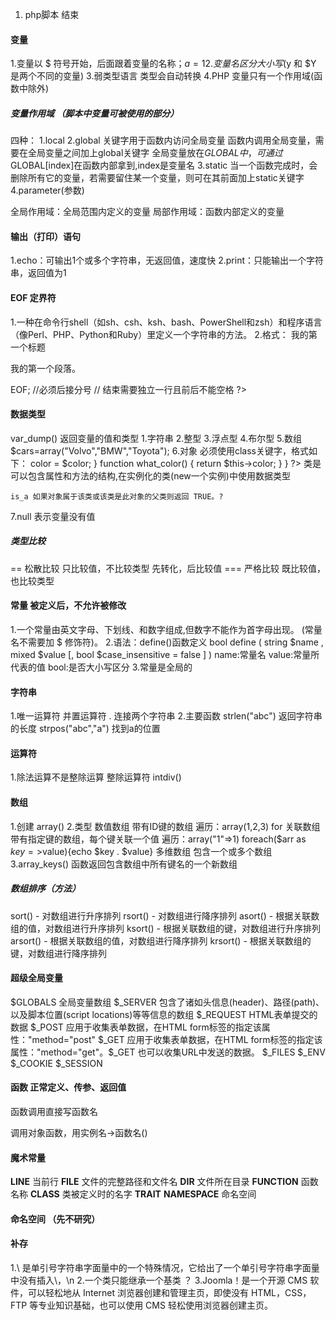1. php脚本 <?php 开始，以 ?> 结束

#### 变量
1.变量以 $ 符号开始，后面跟着变量的名称；$a = 1
2.变量名区分大小写 ($y 和 $Y 是两个不同的变量)
3.弱类型语言 类型会自动转换
4.PHP 变量只有一个作用域(函数中除外)

##### 变量作用域 （脚本中变量可被使用的部分）
四种：
1.local
2.global 关键字用于函数内访问全局变量 函数内调用全局变量，需要在全局变量之间加上global关键字 全局变量放在$GLOBAL中，可通过$GLOBAL[index]在函数内部拿到,index是变量名
3.static 当一个函数完成时，会删除所有它的变量，若需要留住某一个变量，则可在其前面加上static关键字
4.parameter(参数)

全局作用域：全局范围内定义的变量
局部作用域：函数内部定义的变量

#### 输出（打印）语句
1.echo：可输出1个或多个字符串，无返回值，速度快
2.print：只能输出一个字符串，返回值为1

#### EOF 定界符 
1.一种在命令行shell（如sh、csh、ksh、bash、PowerShell和zsh）和程序语言（像Perl、PHP、Python和Ruby）里定义一个字符串的方法。
2.格式：
    <?php
    echo <<<EOF
        <h1>我的第一个标题</h1>
        <p>我的第一个段落。</p>
    EOF; //必须后接分号
    // 结束需要独立一行且前后不能空格
    ?>

#### 数据类型
var_dump() 返回变量的值和类型
1.字符串
2.整型
3.浮点型
4.布尔型
5.数组
    $cars=array("Volvo","BMW","Toyota");
6.对象
    必须使用class关键字，格式如下：
    <?php
        class Car
        {
            var $color; //类的变量使用 var 来声明, 变量也可以初始化值。
            function __construct($color="green") {
                $this->color = $color;
            }
            function what_color() {
                return $this->color;
            }
        }
    ?>
    类是可以包含属性和方法的结构,在实例化的类(new一个实例)中使用数据类型

    is_a 如果对象属于该类或该类是此对象的父类则返回 TRUE。?
7.null 表示变量没有值

##### 类型比较
 == 松散比较 只比较值，不比较类型 先转化，后比较值
 === 严格比较 既比较值，也比较类型

#### 常量 被定义后，不允许被修改
1.一个常量由英文字母、下划线、和数字组成,但数字不能作为首字母出现。 (常量名不需要加 $ 修饰符)。
2.语法：define()函数定义
    bool define ( string $name , mixed $value [, bool $case_insensitive = false ] )
    name:常量名
    value:常量所代表的值
    bool:是否大小写区分
3.常量是全局的

#### 字符串
1.唯一运算符 并置运算符 . 连接两个字符串
2.主要函数
    strlen("abc") 返回字符串的长度
    strpos("abc","a") 找到a的位置

#### 运算符
1.除法运算不是整除运算 整除运算符 intdiv()

#### 数组
1.创建 array()
2.类型 
    数值数组 带有ID键的数组 遍历：array(1,2,3) for
    关联数组 带有指定键的数组，每个键关联一个值 遍历：array("1"=>1) foreach($arr as $key=>$value){echo $key . $value}
    多维数组 包含一个或多个数组
3.array_keys() 函数返回包含数组中所有键名的一个新数组

##### 数组排序（方法）
sort() - 对数组进行升序排列
rsort() - 对数组进行降序排列
asort() - 根据关联数组的值，对数组进行升序排列
ksort() - 根据关联数组的键，对数组进行升序排列
arsort() - 根据关联数组的值，对数组进行降序排列
krsort() - 根据关联数组的键，对数组进行降序排列

#### 超级全局变量
$GLOBALS 全局变量数组
$_SERVER 包含了诸如头信息(header)、路径(path)、以及脚本位置(script locations)等等信息的数组
$_REQUEST HTML表单提交的数据
$_POST 应用于收集表单数据，在HTML form标签的指定该属性："method="post"
$_GET 应用于收集表单数据，在HTML form标签的指定该属性："method="get"。$_GET 也可以收集URL中发送的数据。
$_FILES
$_ENV
$_COOKIE
$_SESSION

#### 函数 正常定义、传参、返回值
函数调用直接写函数名

调用对象函数，用实例名->函数名()

#### 魔术常量
__LINE__ 当前行
__FILE__ 文件的完整路径和文件名
__DIR__ 文件所在目录
__FUNCTION__ 函数名称
__CLASS__ 类被定义时的名字
__TRAIT__
__NAMESPACE__ 命名空间

#### 命名空间 （先不研究）

#### 补存
1.\\ 是单引号字符串字面量中的一个特殊情况，它给出了一个单引号字符串字面量中没有插入\，\n
2.一个类只能继承一个基类 ？
3.Joomla！是一个开源 CMS 软件，可以轻松地从 Internet 浏览器创建和管理主页，即使没有 HTML，CSS，FTP 等专业知识基础，也可以使用 CMS 轻松使用浏览器创建主页。


